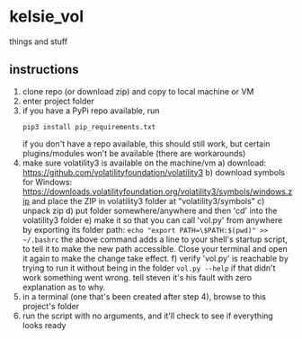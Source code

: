 # kelsie_vol
things and stuff

## instructions
1) clone repo (or download zip) and copy to local machine or VM
2) enter project folder
3) if you have a PyPi repo available, run
   ```
   pip3 install pip_requirements.txt
   ```
   if you don't have a repo available, this should still work, but certain plugins/modules won't be available (there are workarounds)
4) make sure volatility3 is available on the machine/vm
    a) download: https://github.com/volatilityfoundation/volatility3
    b) download symbols for Windows: https://downloads.volatilityfoundation.org/volatility3/symbols/windows.zip and place the ZIP in volatility3 folder at "volatility3/symbols"
    c) unpack zip
    d) put folder somewhere/anywhere and then 'cd' into the volatility3 folder
    e) make it so that you can call 'vol.py' from anywhere by exporting its folder path:
       ```
       echo "export PATH=\$PATH:$(pwd)" >> ~/.bashrc
       ```
       the above command adds a line to your shell's startup script, to tell it to make the new path accessible. Close your terminal and open it again to make the change take effect.
    f) verify 'vol.py' is reachable by trying to run it without being in the folder
       ```
       vol.py --help
       ```
       if that didn't work something went wrong. tell steven it's his fault with zero explanation as to why.
5) in a terminal (one that's been created after step 4), browse to this project's folder
6) run the script with no arguments, and it'll check to see if everything looks ready

